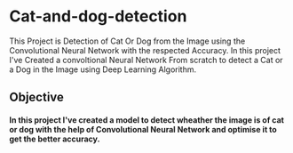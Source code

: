 # Cat-and-dog-detection

This Project is Detection of Cat Or Dog from the Image using the Convolutional Neural Network with the respected Accuracy. In this project I've Created a convoltional Neural Network From scratch
to detect a Cat or a Dog in the Image using Deep Learning Algorithm. 

## Objective
#### In this project I've created a model to detect wheather the image is of cat or dog with the help of Convolutional Neural Network and optimise it to get the better accuracy.
